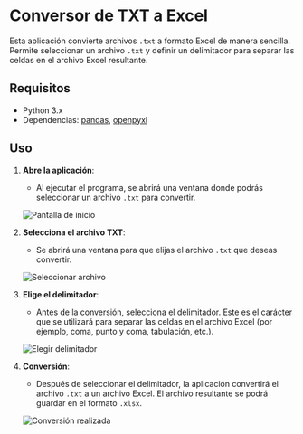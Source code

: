 # Conversor de TXT a Excel

Esta aplicación convierte archivos `.txt` a formato Excel de manera sencilla. Permite seleccionar un archivo `.txt` y definir un delimitador para separar las celdas en el archivo Excel resultante.

## Requisitos

- Python 3.x
- Dependencias: [pandas](https://pandas.pydata.org/), [openpyxl](https://openpyxl.readthedocs.io/)


## Uso

1. **Abre la aplicación**:
    - Al ejecutar el programa, se abrirá una ventana donde podrás seleccionar un archivo `.txt` para convertir.

    ![Pantalla de inicio](assets/images/screen1.png)

2. **Selecciona el archivo TXT**:
    - Se abrirá una ventana para que elijas el archivo `.txt` que deseas convertir.

    ![Seleccionar archivo](assets/images/screen2.png)

3. **Elige el delimitador**:
    - Antes de la conversión, selecciona el delimitador. Este es el carácter que se utilizará para separar las celdas en el archivo Excel (por ejemplo, coma, punto y coma, tabulación, etc.).

    ![Elegir delimitador](assets/images/screen3.png)

4. **Conversión**:
    - Después de seleccionar el delimitador, la aplicación convertirá el archivo `.txt` a un archivo Excel. El archivo resultante se podrá guardar en el formato `.xlsx`.

    ![Conversión realizada](assets/images/screen4.png)
